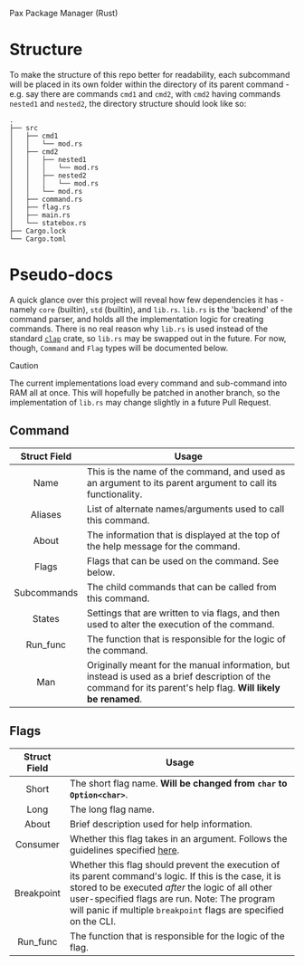 Pax Package Manager (Rust)

# Structure
To make the structure of this repo better for readability, each subcommand will be placed in its own folder within the directory of its parent command - e.g. say there are commands `cmd1` and `cmd2`, with `cmd2` having commands `nested1` and `nested2`, the directory structure should look like so:
```
.
├── src
│   ├── cmd1
│   │   └── mod.rs
│   ├── cmd2
│   │   ├── nested1
│   │   │   └── mod.rs
│   │   ├── nested2
│   │   │   └── mod.rs
│   │   └── mod.rs
│   ├── command.rs
│   ├── flag.rs
│   ├── main.rs
│   └── statebox.rs
├── Cargo.lock
└── Cargo.toml
```

# Pseudo-docs
A quick glance over this project will reveal how few dependencies it has - namely `core` (builtin), `std` (builtin), and `lib.rs`. `lib.rs` is the 'backend' of the command parser, and holds all the implementation logic for creating commands. There is no real reason why `lib.rs` is used instead of the standard [`clap`](https://crates.io/crates/clap) crate, so `lib.rs` may be swapped out in the future. For now, though, `Command` and `Flag` types will be documented below.

> [!CAUTION]
> The current implementations load every command and sub-command into RAM all at once. This will hopefully be patched in another branch, so the implementation of `lib.rs` may change slightly in a future Pull Request.

## Command
| Struct Field | Usage |
|:------------:|-------|
|Name|This is the name of the command, and used as an argument to its parent argument to call its functionality.|
|Aliases|List of alternate names/arguments used to call this command.|
|About|The information that is displayed at the top of the help message for the command.|
|Flags|Flags that can be used on the command. See below.|
|Subcommands|The child commands that can be called from this command.|
|States|Settings that are written to via flags, and then used to alter the execution of the command.|
|Run_func|The function that is responsible for the logic of the command.|
|Man|Originally meant for the manual information, but instead is used as a brief description of the command for its parent's help flag. **Will likely be renamed**.|

## Flags
| Struct Field | Usage |
|:------------:|-------|
|Short|The short flag name. **Will be changed from `char` to `Option<char>`**.|
|Long|The long flag name.|
|About|Brief description used for help information.|
|Consumer|Whether this flag takes in an argument. Follows the guidelines specified [here](https://github.com/DitherDude/browser/wiki/Universal-information#binary-flags).|
|Breakpoint|Whether this flag should prevent the execution of its parent command's logic. If this is the case, it is stored to be executed _after_ the logic of all other user-specified flags are run. Note: The program will panic if multiple `breakpoint` flags are specified on the CLI.|
|Run_func|The function that is responsible for the logic of the flag.|
